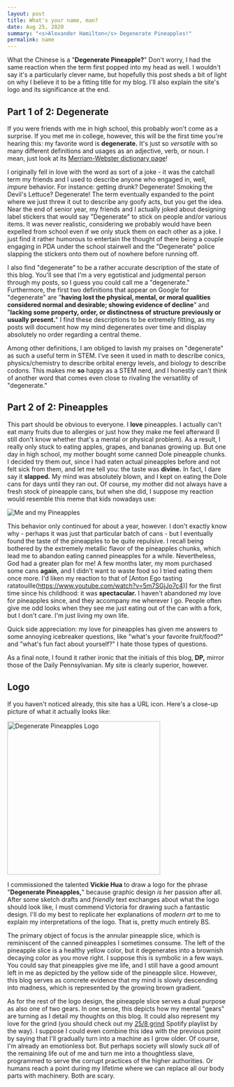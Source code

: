 ```yaml
---
layout: post
title: What's your name, man?
date: Aug 25, 2020
summary: "<s>Alexander Hamilton</s> Degenerate Pineapples!"
permalink: name
---
```


What the Chinese is a "**Degenerate Pineapple?**" Don't worry, I had the same reaction when the term first popped into my head as well. I wouldn't say it's a particularly clever name, but hopefully this post sheds a bit of light on why I believe it to be a fitting title for my blog. I'll also explain the site's logo and its significance at the end.

## Part 1 of 2: Degenerate
If you were friends with me in high school, this probably won't come as a surprise. If you met me in college, however, this will be the first time you're hearing this: my favorite word is **degenerate.** It's just so *versatile* with so many different definitions and usages as an adjective, verb, or noun. I mean, just look at its [Merriam-Webster dictionary page](https://www.merriam-webster.com/dictionary/degenerate)!

I originally fell in love with the word as sort of a joke - it was the catchall term my friends and I used to describe anyone who engaged in, well, *impure* behavior. For instance: getting drunk? Degenerate! Smoking the Devil's Lettuce? Degenerate! The term eventually expanded to the point where we just threw it out to describe any goofy acts, but you get the idea. Near the end of senior year, my friends and I actually joked about designing label stickers that would say "Degenerate" to stick on people and/or various items. It was never realistic, considering we probably would have been expelled from school even if we only stuck them on each other as a joke. I just find it rather humorous to entertain the thought of there being a couple engaging in PDA under the school stairwell and the "Degenerate" police slapping the stickers onto them out of nowhere before running off.

I also find "degenerate" to be a rather accurate description of the state of this blog. You'll see that I'm a very egotistical and judgmental person through my posts, so I guess you could call me a "degenerate." Furthermore, the first two definitions that appear on Google for "degenerate" are "**having lost the physical, mental, or moral qualities considered normal and desirable; showing evidence of decline**" and "**lacking some property, order, or distinctness of structure previously or usually present.**" I find these descriptions to be extremely fitting, as my posts will document how my mind degenerates over time and display absolutely no order regarding a central theme.

Among other definitions, I am obliged to lavish my praises on "degenerate" as such a useful term in STEM. I've seen it used in math to describe conics, physics/chemistry to describe orbital energy levels, and biology to describe codons. This makes me **so** happy as a STEM nerd, and I honestly can't think of another word that comes even close to rivaling the versatility of "degenerate."

## Part 2 of 2: Pineapples
This part should be obvious to everyone. I **love** pineapples. I actually can't eat many fruits due to allergies or just how they make me feel afterward (I still don't know whether that's a mental or physical problem). As a result, I really only stuck to eating apples, grapes, and bananas growing up. But one day in high school, my mother bought some canned Dole pineapple chunks. I decided try them out, since I had eaten actual pineapples before and not felt sick from them, and let me tell you: the taste was **divine.** In fact, I dare say it **slapped.** My mind was absolutely blown, and I kept on eating the Dole cans for days until they ran out. Of course, my mother did not always have a fresh stock of pineapple cans, but when she did, I suppose my reaction would resemble this meme that kids nowadays use:

<img alt="Me and my Pineapples" src="../../img/pineapple_meme.png" style="max-height: 500px">

This behavior only continued for about a year, however. I don't exactly know why - perhaps it was just that particular batch of cans - but I eventually found the taste of the pineapples to be quite repulsive. I recall being bothered by the extremely metallic flavor of the pineapples chunks, which lead me to abandon eating canned pineapples for a while. Nevertheless, God had a greater plan for me! A few months later, my mom purchased some cans **again,** and I didn't want to waste food so I tried eating them once more. I'd liken my reaction to that of [Anton Ego tasting ratatouille(https://www.youtube.com/watch?v=5m7SGjJo7c4)] for the first time since his childhood: it was **spectacular.** I haven't abandoned my love for pineapples since, and they accompany me wherever I go. People often give me odd looks when they see me just eating out of the can with a fork, but I don't care. I'm just living my own life.

Quick side appreciation: my love for pineapples has given me answers to some annoying icebreaker questions, like "what's your favorite fruit/food?" and "what's fun fact about yourself?" I hate those types of questions.

As a final note, I found it rather ironic that the initials of this blog, **DP,** mirror those of the Daily Pennsylvanian. My site is clearly superior, however.

## Logo
If you haven't noticed already, this site has a URL icon. Here's a close-up picture of what it actually looks like:

<img alt="Degenerate Pineapples Logo" src="../../img/dp_logo.png" width="350px">

I commissioned the talented **Vickie Hua** to draw a logo for the phrase "**Degenerate Pineapples,**" because graphic design *is* her passion after all. After some sketch drafts and *friendly* text exchanges about what the logo should look like, I must commend Victoria for drawing such a fantastic design. I'll do my best to replicate her explanations of *modern art* to me to explain my interpretations of the logo. That is, pretty much entirely BS.

The primary object of focus is the annular pineapple slice, which is reminiscent of the canned pineapples I sometimes consume. The left of the pineapple slice is a healthy yellow color, but it degenerates into a brownish decaying color as you move right. I suppose this is symbolic in a few ways. You could say that pineapples give me life, and I still have a good amount left in me as depicted by the yellow side of the pineapple slice. However, this blog serves as concrete evidence that my mind is slowly descending into madness, which is represented by the growing brown gradient.

As for the rest of the logo design, the pineapple slice serves a dual purpose as also one of two gears. In one sense, this depicts how my mental "gears" are turning as I detail my thoughts on this blog. It could also represent my love for the grind (you should check out my [25/8 grind](https://open.spotify.com/playlist/0lZYyz78c0pcbVTMbDv3S3) Spotify playlist by the way). I suppose I could even combine this idea with the previous point by saying that I'll gradually turn into a machine as I grow older. Of course, I'm already an emotionless bot. But perhaps society will slowly suck *all* of the remaining life out of me and turn me into a thoughtless slave, programmed to serve the corrupt practices of the higher authorities. Or humans reach a point during my lifetime where we can replace all our body parts with machinery. Both are scary.
